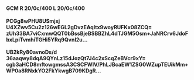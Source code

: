 #### GCM R 20/0c/400 L 20/0c/400
**PCGg8wPHU8USmjxj**<br/>**U4XZwv5Cu2z126wEGL2gDvzEAqItx9woyRUFKx08ZCQ=**<br/>**zUh33BA7viCxmwQQT0bBssBjeBSBBZhL4dTJGM5Osm+JaNRCrv6JdoFbxLpiTvmhiTGHi5YRq9Qvnl2u...**<br/><br/>
**UB2kRy80avnoDs/d**<br/>**36aaqwy8dqA9QYnLz15dJozQt7J4c2xScqZeBVcr9xY=**<br/>**cgb3aHCD8mftowgmssA3CSCFWIV/PhLJBcaEW1ZSG0WZupTEUikMm+WP0a8RNxkYO2FkYkwgB709KDgR...**